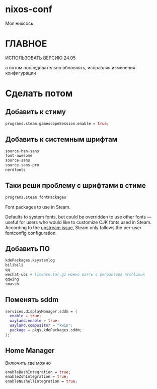 # nixos-conf

Моя никсось

# ГЛАВНОЕ

ИСПОЛЬЗОВАТЬ ВЕРСИЮ 24.05

а потом последовательно обновлять, исправляя изменения конфигурации

# Сделать потом

## Добавить к стиму

```nix
programs.steam.gamescopeSession.enable = true;
```

## Добавить к системным шрифтам

```nix
source-han-sans
font-awesome
source-sans
source-sans-pro
nerdfonts
```

## Таки реши проблему с шрифтами в стиме

```nix
programs.steam.fontPackages
```
Font packages to use in Steam.

Defaults to system fonts, but could be overridden to use other fonts — useful for users who would like to customize CJK fonts used in Steam. According to the [upstream issue](https://github.com/ValveSoftware/steam-for-linux/issues/10422#issuecomment-1944396010), Steam only follows the per-user fontconfig configuration.

## Добавить ПО

```nix
kdePackages.ksystemlog
bilibili
qq
wechat-uos # license.tar.gz можно взять с репозиторя archlinux 
qqwing
smassh
```

## Поменять sddm

```nix
services.displayManager.sddm = {
  enable = true;
  wayland.enable = true;
  wayland.compositor = "kwin";
  package = pkgs.kdePackages.sddm;
};
```
## Home Manager

Включить где можно

```nix
enableBashIntegration = true;
enableZshIntegration = true;
enableNushellIntegration = true;
```




